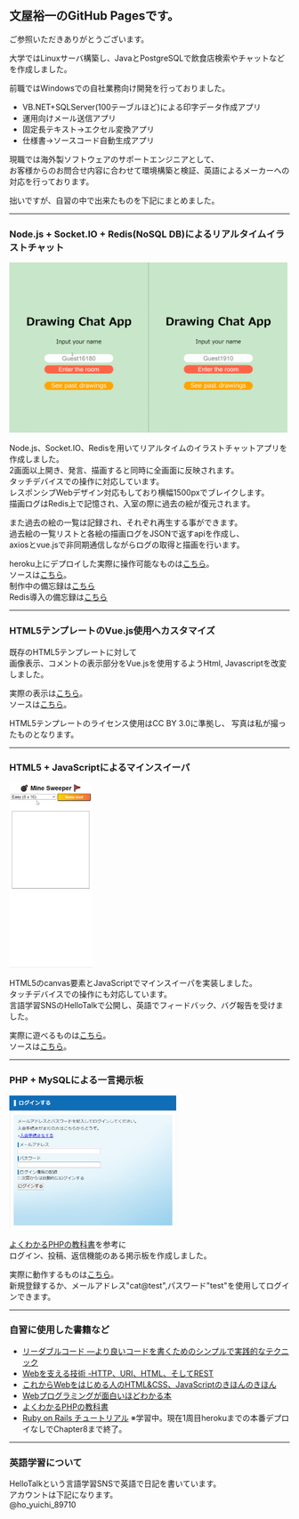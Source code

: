 ## 文屋裕一のGitHub Pagesです。

ご参照いただきありがとうございます。  
  
大学ではLinuxサーバ構築し、JavaとPostgreSQLで飲食店検索やチャットなどを作成しました。  

前職ではWindowsでの自社業務向け開発を行っておりました。   
- VB.NET+SQLServer(100テーブルほど)による印字データ作成アプリ
- 運用向けメール送信アプリ
- 固定長テキスト->エクセル変換アプリ
- 仕様書->ソースコード自動生成アプリ

現職では海外製ソフトウェアのサポートエンジニアとして、  
お客様からのお問合せ内容に合わせて環境構築と検証、英語によるメーカーへの対応を行っております。

拙いですが、自習の中で出来たものを下記にまとめました。

---
### Node.js + Socket.IO + Redis(NoSQL DB)によるリアルタイムイラストチャット
<img src="img/DrawingChatApp-min.gif" width="500">  

Node.js、Socket.IO、Redisを用いてリアルタイムのイラストチャットアプリを作成しました。  
2画面以上開き、発言、描画すると同時に全画面に反映されます。  
タッチデバイスでの操作に対応しています。  
レスポンシブWebデザイン対応もしており横幅1500pxでブレイクします。  
描画ログはRedis上で記憶され、入室の際に過去の絵が復元されます。  
  
また過去の絵の一覧は記録され、それぞれ再生する事ができます。  
過去絵の一覧リストと各絵の描画ログをJSONで返すapiを作成し、  
axiosとvue.jsで非同期通信しながらログの取得と描画を行います。  

heroku上にデプロイした実際に操作可能なものは[こちら](https://mgn-echat.herokuapp.com/)。  
ソースは[こちら](https://github.com/mgningithub/eChat)。  
制作中の備忘録は[こちら](https://github.com/mgningithub/eChat/blob/master/memo.md)  
Redis導入の備忘録は[こちら](https://github.com/mgningithub/test-redis/blob/master/memo.md)

---
### HTML5テンプレートのVue.js使用へカスタマイズ

既存のHTML5テンプレートに対して  
画像表示、コメントの表示部分をVue.jsを使用するようHtml, Javascriptを改変しました。

実際の表示は[こちら](https://mgningithub.github.io/photos/)。  
ソースは[こちら](https://github.com/mgningithub/photos)。 

HTML5テンプレートのライセンス使用はCC BY 3.0に準拠し、
写真は私が撮ったものとなります。

---
### HTML5 + JavaScriptによるマインスイーパ
<img src="img/MineSweeper-min.gif" width="150">  

HTML5のcanvas要素とJavaScriptでマインスイーパを実装しました。  
タッチデバイスでの操作にも対応しています。  
言語学習SNSのHelloTalkで公開し、英語でフィードバック、バグ報告を受けました。

実際に遊べるものは[こちら](https://mgningithub.github.io/js-mineSweeper/)。  
ソースは[こちら](https://github.com/mgningithub/js-mineSweeper)。 

---
### PHP + MySQLによる一言掲示板
<img src="img/PhpBoard.PNG" width="300">  

[よくわかるPHPの教科書](https://www.amazon.co.jp/dp/4839964688/)を参考に  
ログイン、投稿、返信機能のある掲示板を作成しました。  

実際に動作するものは[こちら](http://mgoon.php.xdomain.jp/twitter-like/login.php)。  
新規登録するか、メールアドレス"cat@test",パスワード"test"を使用してログインできます。  

---
### 自習に使用した書籍など

- [リーダブルコード ―より良いコードを書くためのシンプルで実践的なテクニック ](https://www.amazon.co.jp/dp/4873115655/)
- [Webを支える技術 -HTTP、URI、HTML、そしてREST](https://www.amazon.co.jp/dp/4774142042/)
- [これからWebをはじめる人のHTML&CSS、JavaScriptのきほんのきほん](https://www.amazon.co.jp/dp/4839959714/)
- [Webプログラミングが面白いほどわかる本](https://www.amazon.co.jp/dp/4046023023/)
- [よくわかるPHPの教科書](https://www.amazon.co.jp/dp/4839964688/)
- [Ruby on Rails チュートリアル](https://railstutorial.jp/) ※学習中。現在1周目herokuまでの本番デプロイなしでChapter8まで終了。

---
### 英語学習について
HelloTalkという言語学習SNSで英語で日記を書いています。  
アカウントは下記になります。  
@ho_yuichi_89710
